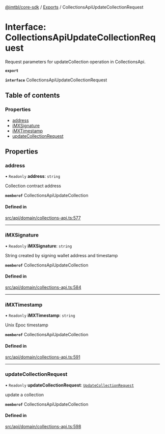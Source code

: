 [@imtbl/core-sdk](../README.md) / [Exports](../modules.md) / CollectionsApiUpdateCollectionRequest

# Interface: CollectionsApiUpdateCollectionRequest

Request parameters for updateCollection operation in CollectionsApi.

**`export`** 

**`interface`** CollectionsApiUpdateCollectionRequest

## Table of contents

### Properties

- [address](CollectionsApiUpdateCollectionRequest.md#address)
- [iMXSignature](CollectionsApiUpdateCollectionRequest.md#imxsignature)
- [iMXTimestamp](CollectionsApiUpdateCollectionRequest.md#imxtimestamp)
- [updateCollectionRequest](CollectionsApiUpdateCollectionRequest.md#updatecollectionrequest)

## Properties

### address

• `Readonly` **address**: `string`

Collection contract address

**`memberof`** CollectionsApiUpdateCollection

#### Defined in

[src/api/domain/collections-api.ts:577](https://github.com/immutable/imx-core-sdk/blob/7204457/src/api/domain/collections-api.ts#L577)

___

### iMXSignature

• `Readonly` **iMXSignature**: `string`

String created by signing wallet address and timestamp

**`memberof`** CollectionsApiUpdateCollection

#### Defined in

[src/api/domain/collections-api.ts:584](https://github.com/immutable/imx-core-sdk/blob/7204457/src/api/domain/collections-api.ts#L584)

___

### iMXTimestamp

• `Readonly` **iMXTimestamp**: `string`

Unix Epoc timestamp

**`memberof`** CollectionsApiUpdateCollection

#### Defined in

[src/api/domain/collections-api.ts:591](https://github.com/immutable/imx-core-sdk/blob/7204457/src/api/domain/collections-api.ts#L591)

___

### updateCollectionRequest

• `Readonly` **updateCollectionRequest**: [`UpdateCollectionRequest`](UpdateCollectionRequest.md)

update a collection

**`memberof`** CollectionsApiUpdateCollection

#### Defined in

[src/api/domain/collections-api.ts:598](https://github.com/immutable/imx-core-sdk/blob/7204457/src/api/domain/collections-api.ts#L598)
